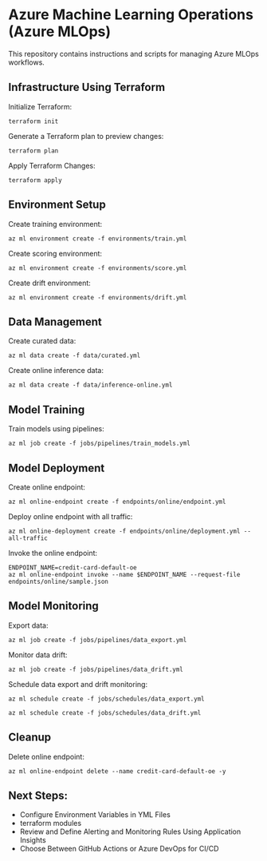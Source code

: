 # Azure Machine Learning Operations (Azure MLOps)

This repository contains instructions and scripts for managing Azure MLOps workflows.
## Infrastructure Using Terraform

Initialize Terraform:
 ```
terraform init
 ```

Generate a Terraform plan to preview changes:
 ```
terraform plan
 ```
Apply Terraform Changes:
 ```
terraform apply
 ```

## Environment Setup

Create training environment:
 ```
az ml environment create -f environments/train.yml
 ```

Create scoring environment:
 ```
az ml environment create -f environments/score.yml
 ```

Create drift environment:
 ```
az ml environment create -f environments/drift.yml
 ```

## Data Management

Create curated data:
 ```
az ml data create -f data/curated.yml
 ```
Create online inference data:
 ```
az ml data create -f data/inference-online.yml
 ```
## Model Training

Train models using pipelines:
 ```
az ml job create -f jobs/pipelines/train_models.yml
 ```

## Model Deployment

Create online endpoint:
 ```
az ml online-endpoint create -f endpoints/online/endpoint.yml
 ```
Deploy online endpoint with all traffic:
 ```
 az ml online-deployment create -f endpoints/online/deployment.yml --all-traffic
 ```

Invoke the online endpoint:
 ```
 ENDPOINT_NAME=credit-card-default-oe
 az ml online-endpoint invoke --name $ENDPOINT_NAME --request-file endpoints/online/sample.json
 ```

## Model Monitoring

Export data:
 ```
az ml job create -f jobs/pipelines/data_export.yml
 ```
Monitor data drift:
 ```
az ml job create -f jobs/pipelines/data_drift.yml
 ```
Schedule data export and drift monitoring:
 ```
 az ml schedule create -f jobs/schedules/data_export.yml
 ```
 ```
 az ml schedule create -f jobs/schedules/data_drift.yml
 ```

## Cleanup

Delete online endpoint:
 ```
 az ml online-endpoint delete --name credit-card-default-oe -y
 ```


## Next Steps:
- Configure Environment Variables in YML Files
- terraform modules
- Review and Define Alerting and Monitoring Rules Using Application Insights
- Choose Between GitHub Actions or Azure DevOps for CI/CD
